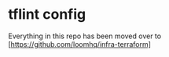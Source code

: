 # tflint config

Everything in this repo has been moved over to [https://github.com/loomhq/infra-terraform]
